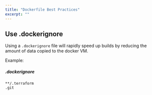 ```yaml
---
title: "Dockerfile Best Practices"
excerpt: ""
---
```

## Use .dockerignore

Using a `.dockerignore` file will rapidly speed up builds by reducing the amount of data copied to the docker VM. 

Example:

##### .dockerignore
```text
**/.terraform
.git
```
